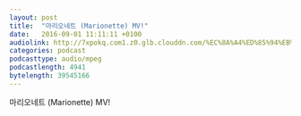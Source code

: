 ```yaml
---
layout: post
title:  "마리오네트 (Marionette) MV!"
date:   2016-09-01 11:11:11 +0100
audiolink: http://7xpokq.com1.z0.glb.clouddn.com/%EC%8A%A4%ED%85%94%EB%9D%BC%20%28Stellar%29%20-%20%EB%A7%88%EB%A6%AC%EC%98%A4%EB%84%A4%ED%8A%B8%20%28Marionette%29%20MV%20-%20YouTube.MP4
categories: podcast 
podcasttype: audio/mpeg
podcastlength: 4941
bytelength: 39545166
---
```

마리오네트 (Marionette) MV!
